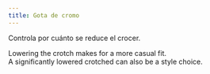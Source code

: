 ```yaml
---
title: Gota de cromo
---
```


Controla por cuánto se reduce el crocer.

Lowering the crotch makes for a more casual fit.\
A significantly lowered crotched can also be a style choice.
